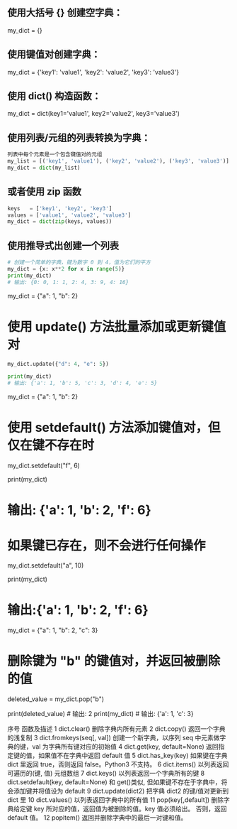 <!--
 * @Author: feng 1804831168@qq.com
 * @Date: 2024-07-10 11:46:30
 * @LastEditors: feng 1804831168@qq.com
 * @LastEditTime: 2025-02-12 14:31:02
 * @Description:
 * Copyright (c) 2025 by Feng, All Rights Reserved.
-->

## 使用大括号 {} 创建空字典：

my_dict = {}

## 使用键值对创建字典：

my_dict = {'key1': 'value1', 'key2': 'value2', 'key3': 'value3'}

## 使用 dict() 构造函数：

my_dict = dict(key1='value1', key2='value2', key3='value3')

## 使用列表/元组的列表转换为字典：

```py
列表中每个元素是一个包含键值对的元组
my_list = [('key1', 'value1'), ('key2', 'value2'), ('key3', 'value3')]
my_dict = dict(my_list)
```

## 或者使用 zip 函数

```py
keys   = ['key1', 'key2', 'key3']
values = ['value1', 'value2', 'value3']
my_dict = dict(zip(keys, values))
```

## 使用推导式出创建一个列表

```py
# 创建一个简单的字典，键为数字 0 到 4，值为它们的平方
my_dict = {x: x**2 for x in range(5)}
print(my_dict)
# 输出: {0: 0, 1: 1, 2: 4, 3: 9, 4: 16}
```

my_dict = {"a": 1, "b": 2}

# 使用 update() 方法批量添加或更新键值对

```py
my_dict.update({"d": 4, "e": 5})

print(my_dict)
# 输出: {'a': 1, 'b': 5, 'c': 3, 'd': 4, 'e': 5}
```

my_dict = {"a": 1, "b": 2}

# 使用 setdefault() 方法添加键值对，但仅在键不存在时

my_dict.setdefault("f", 6)

print(my_dict)

# 输出: {'a': 1, 'b': 2, 'f': 6}

# 如果键已存在，则不会进行任何操作

my_dict.setdefault("a", 10)

print(my_dict)

# 输出:{'a': 1, 'b': 2, 'f': 6}

my_dict = {"a": 1, "b": 2, "c": 3}

# 删除键为 "b" 的键值对，并返回被删除的值

deleted_value = my_dict.pop("b")

print(deleted_value) # 输出: 2
print(my_dict) # 输出: {'a': 1, 'c': 3}

序号 函数及描述
1 dict.clear()
删除字典内所有元素
2 dict.copy()
返回一个字典的浅复制
3 dict.fromkeys(seq[, val])
创建一个新字典，以序列 seq 中元素做字典的键，val 为字典所有键对应的初始值
4 dict.get(key, default=None)
返回指定键的值，如果值不在字典中返回 default 值
5 dict.has_key(key)
如果键在字典 dict 里返回 true，否则返回 false。Python3 不支持。
6 dict.items()
以列表返回可遍历的(键, 值) 元组数组
7 dict.keys()
以列表返回一个字典所有的键
8 dict.setdefault(key, default=None)
和 get()类似, 但如果键不存在于字典中，将会添加键并将值设为 default
9 dict.update(dict2)
把字典 dict2 的键/值对更新到 dict 里
10 dict.values()
以列表返回字典中的所有值
11 pop(key[,default])
删除字典给定键 key 所对应的值，返回值为被删除的值。key 值必须给出。 否则，返回 default 值。
12 popitem()
返回并删除字典中的最后一对键和值。
